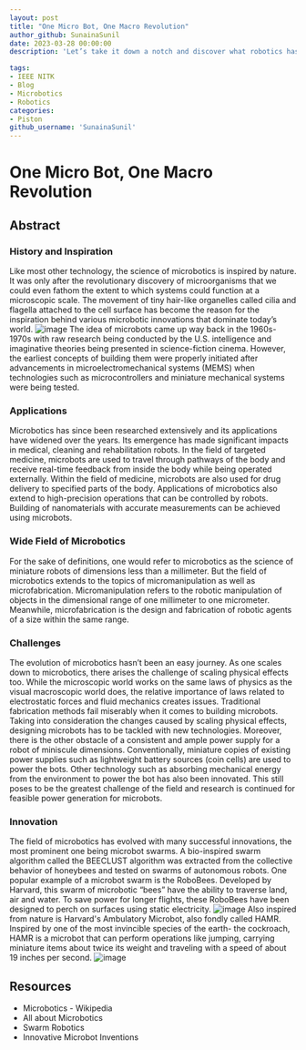 ```yaml
---
layout: post
title: "One Micro Bot, One Macro Revolution"
author_github: SunainaSunil
date: 2023-03-28 00:00:00
description: 'Let’s take it down a notch and discover what robotics has to offer when it comes to the field of microbotics.'

tags:
- IEEE NITK
- Blog
- Microbotics
- Robotics
categories:
- Piston
github_username: 'SunainaSunil'
---
```


# One Micro Bot, One Macro Revolution

## Abstract

### History and Inspiration
Like most other technology, the science of microbotics is inspired by nature. It was only after the revolutionary discovery of microorganisms that we could even fathom the extent to which systems could function at a microscopic scale. The movement of tiny hair-like organelles called cilia and flagella attached to the cell surface has become the reason for the inspiration behind various microbotic innovations that dominate today’s world.
![image](/blog/assets/img/microbotics/Microbots.jpg)
The idea of microbots came up way back in the 1960s-1970s with raw research being conducted by the U.S. intelligence and imaginative theories being presented in science-fiction cinema. However, the earliest concepts of building them were properly initiated after advancements in microelectromechanical systems (MEMS) when technologies such as microcontrollers and miniature mechanical systems were being tested.
### Applications
Microbotics has since been researched extensively and its applications have widened over the years. Its emergence has made significant impacts in medical, cleaning and rehabilitation robots. In the field of targeted medicine, microbots are used to travel through pathways of the body and receive real-time feedback from inside the body while being operated externally. Within the field of medicine, microbots are also used for drug delivery to specified parts of the body. Applications of microbotics also extend to high-precision operations that can be controlled by robots. Building of nanomaterials with accurate measurements can be achieved using microbots.
### Wide Field of Microbotics
For the sake of definitions, one would refer to microbotics as the science of miniature robots of dimensions less than a millimeter. But the field of microbotics extends to the topics of micromanipulation as well as microfabrication. Micromanipulation refers to the robotic manipulation of objects in the dimensional range of one millimeter to one micrometer. Meanwhile, microfabrication is the design and fabrication of robotic agents of a size within the same range.
### Challenges
The evolution of microbotics hasn’t been an easy journey. As one scales down to microbotics, there arises the challenge of scaling physical effects too. While the microscopic world works on the same laws of physics as the visual macroscopic world does, the relative importance of laws related to electrostatic forces and fluid mechanics creates issues. Traditional fabrication methods fail miserably when it comes to building microbots. Taking into consideration the changes caused by scaling physical effects, designing microbots has to be tackled with new technologies.
Moreover, there is the other obstacle of a consistent and ample power supply for a robot of miniscule dimensions. Conventionally, miniature copies of existing power supplies such as lightweight battery sources (coin cells) are used to power the bots. Other technology such as absorbing mechanical energy from the environment to power the bot has also been innovated. This still poses to be the greatest challenge of the field and research is continued for feasible power generation for microbots.
### Innovation
The field of microbotics has evolved with many successful innovations, the most prominent one being microbot swarms. A bio-inspired swarm algorithm called the BEECLUST algorithm was extracted from the collective behavior of honeybees and tested on swarms of autonomous robots. One popular example of a microbot swarm is the RoboBees. Developed by Harvard, this swarm of microbotic “bees” have the ability to traverse land, air and water. To save power for longer flights, these RoboBees have been designed to perch on surfaces using static electricity.
![image](/blog/assets/img/microbotics/RoboBees.jpg)
Also inspired from nature is Harvard's Ambulatory Microbot, also fondly called HAMR. Inspired by one of the most invincible species of the earth- the cockroach, HAMR is a microbot that can perform operations like jumping, carrying miniature items about twice its weight and traveling with a speed of about 19 inches per second.
![image](/blog/assets/img/microbotics/HAMR.jpeg)

## Resources

-	Microbotics - Wikipedia
-	All about Microbotics
-	Swarm Robotics
-	Innovative Microbot Inventions
